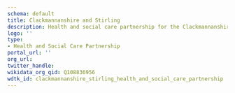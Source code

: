```yaml
---
schema: default
title: Clackmannanshire and Stirling
description: Health and social care partnership for the Clackmannanshire and Stirling area
logo: ''
type:
- Health and Social Care Partnership
portal_url: ''
org_url: 
twitter_handle: 
wikidata_org_qid: Q108836956
wdtk_id: clackmannanshire_stirling_health_and_social_care_partnership
---
```

